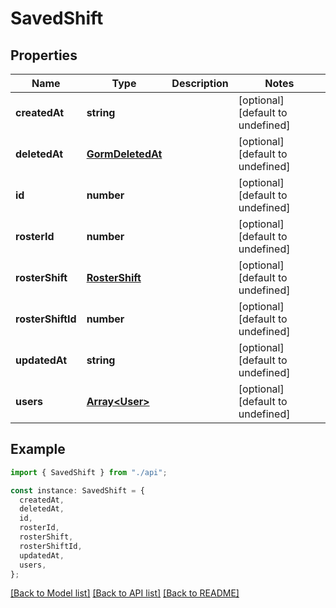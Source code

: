 # SavedShift

## Properties

| Name              | Type                                  | Description | Notes                             |
| ----------------- | ------------------------------------- | ----------- | --------------------------------- |
| **createdAt**     | **string**                            |             | [optional] [default to undefined] |
| **deletedAt**     | [**GormDeletedAt**](GormDeletedAt.md) |             | [optional] [default to undefined] |
| **id**            | **number**                            |             | [optional] [default to undefined] |
| **rosterId**      | **number**                            |             | [optional] [default to undefined] |
| **rosterShift**   | [**RosterShift**](RosterShift.md)     |             | [optional] [default to undefined] |
| **rosterShiftId** | **number**                            |             | [optional] [default to undefined] |
| **updatedAt**     | **string**                            |             | [optional] [default to undefined] |
| **users**         | [**Array&lt;User&gt;**](User.md)      |             | [optional] [default to undefined] |

## Example

```typescript
import { SavedShift } from "./api";

const instance: SavedShift = {
  createdAt,
  deletedAt,
  id,
  rosterId,
  rosterShift,
  rosterShiftId,
  updatedAt,
  users,
};
```

[[Back to Model list]](../README.md#documentation-for-models) [[Back to API list]](../README.md#documentation-for-api-endpoints) [[Back to README]](../README.md)
